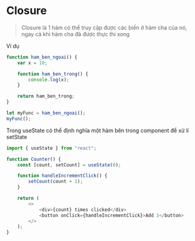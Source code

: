 # Closure

> Closure là 1 hàm có thể truy cập được các biến ở hàm cha của nó, ngay cả khi hàm cha đã được thực thi xong

Ví dụ

```js
function ham_ben_ngoai() {
    var x = 10;

    function ham_ben_trong() {
        console.log(x);
    }

    return ham_ben_trong;
}

let myFunc = ham_ben_ngoai();
myFunc();
```

Trong useState có thể định nghĩa một hàm bên trong component để xử lí setState

```js
import { useState } from "react";

function Counter() {
    const [count, setCount] = useState(0);

    function handleIncrementClick() {
        setCount(count + 1);
    }

    return (
        <>
            <div>{count} times clicked</div>
            <button onClick={handleIncrementClick}>Add 1</button>
        </>
    );
}
```
